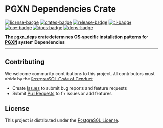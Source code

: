 # PGXN Dependencies Crate

[![license-badge]][license] [![crates-badge]][crates] [![release-badge]][release] [![ci-badge]][ci] [![cov-badge]][cov] [![docs-badge]][docs] [![deps-badge]][deps]

**The pgxn_deps crate determines OS-specific installation patterns for [PGXN]
system Dependencies.**

---

Contributing
------------

We welcome community contributions to this project. All contributors must
abide by the [PostgresSQL Code of Conduct].

*   Create [Issues] to submit bug reports and feature requests
*   Submit [Pull Requests] to fix issues or add features

License
-------

This project is distributed under the [PostgreSQL License][license].

  [license-badge]: https://img.shields.io/badge/License-PostgreSQL-blue.svg "⚖️ PostgreSQL License"
  [license]: https://opensource.org/licenses/PostgreSQL "⚖️ PostgreSQL License"
  [crates-badge]: https://img.shields.io/crates/v/pgxn_deps.svg "📦 Crate"
  [crates]: https://crates.io/crates/pgxn_deps "📦 Crate"
  [docs-badge]: https://docs.rs/pgxn_deps/badge.svg "📚 Docs Status"
  [docs]: https://docs.rs/pgxn_deps "📚 Docs Status"
  [ci-badge]: https://github.com/pgxn/deps/actions/workflows/test-and-lint.yml/badge.svg "🧪 Test and Lint"
  [ci]: https://github.com/pgxn/deps/actions/workflows/test-and-lint "🧪 Test and Lint"
  [cov-badge]: https://codecov.io/gh/pgxn/deps/graph/badge.svg?token=s1oeDPKWwM "📊 Code Coverage"
  [cov]: https://codecov.io/gh/pgxn/deps "📊 Code Coverage"
  [deps-badge]: https://deps.rs/repo/github/pgxn/deps/status.svg "⬆️ Dependency Status"
  [deps]: https://deps.rs/repo/github/pgxn/deps "⬆️ Dependency Status"
  [release-badge]: https://img.shields.io/github/release/pgxn/deps.svg  "🚀 Latest Release"
  [release]: https://github.com/pgxn/deps/releases/latest "🚀 Latest Release"
  [PGXN]: https://pgxn.org "PGXN: PostgreSQL Extension Network"
  [PostgresSQL Code of Conduct]: https://www.postgresql.org/about/policies/coc/
  [`pgxn_deps` docs on docs.rs]: https://docs.rs/ubi/latest/pgxn_deps/
  [Issues]: https://github.com/pgxn/deps/issues
  [Pull Requests]: https://github.com/pgxn/deps/pulls
